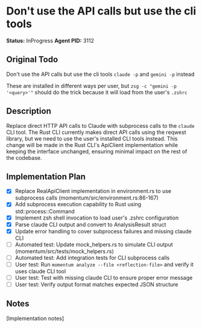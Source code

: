 # Don't use the API calls but use the cli tools
**Status:** InProgress
**Agent PID:** 3112

## Original Todo
Don't use the API calls but use the cli tools `claude -p` and `gemini -p` instead

These are installed in different ways per user, but `zsg -c "gemini -p '<query>'"` should do the trick because it will load from the user's `.zshrc`

## Description
Replace direct HTTP API calls to Claude with subprocess calls to the `claude` CLI tool. The Rust CLI currently makes direct API calls using the reqwest library, but we need to use the user's installed CLI tools instead. This change will be made in the Rust CLI's ApiClient implementation while keeping the interface unchanged, ensuring minimal impact on the rest of the codebase.

## Implementation Plan
- [x] Replace RealApiClient implementation in environment.rs to use subprocess calls (momentum/src/environment.rs:86-167)
- [x] Add subprocess execution capability to Rust using std::process::Command
- [x] Implement zsh shell invocation to load user's .zshrc configuration
- [x] Parse claude CLI output and convert to AnalysisResult struct
- [x] Update error handling to cover subprocess failures and missing claude CLI
- [ ] Automated test: Update mock_helpers.rs to simulate CLI output (momentum/src/tests/mock_helpers.rs)
- [ ] Automated test: Add integration tests for CLI subprocess calls
- [ ] User test: Run `momentum analyze --file <reflection-file>` and verify it uses claude CLI tool
- [ ] User test: Test with missing claude CLI to ensure proper error message
- [ ] User test: Verify output format matches expected JSON structure

## Notes
[Implementation notes]